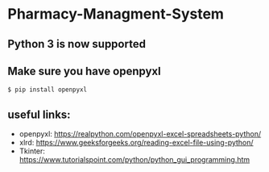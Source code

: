 # Pharmacy-Managment-System
## Python 3 is now supported

## Make sure you have openpyxl

```
$ pip install openpyxl
```


## useful links:
- openpyxl: https://realpython.com/openpyxl-excel-spreadsheets-python/
- xlrd: https://www.geeksforgeeks.org/reading-excel-file-using-python/
- Tkinter: https://www.tutorialspoint.com/python/python_gui_programming.htm
  
